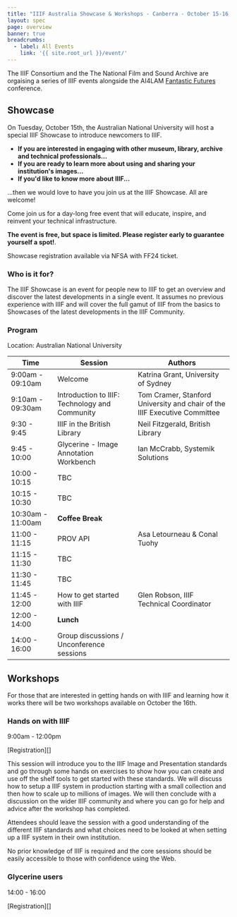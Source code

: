```yaml
---
title: "IIIF Australia Showcase & Workshops - Canberra - October 15-16, 2024"
layout: spec
page: overview
banner: true 
breadcrumbs:
  - label: All Events
    link: '{{ site.root_url }}/event/'
---
```


The IIIF Consortium and the The National Film and Sound Archive are orgaising a series of IIIF events alongside the AI4LAM [Fantastic Futures](https://www.nfsa.gov.au/fantastic-futures-canberra-2024-artificial-intelligence-libraries-archives-and-museums) conference. 

## Showcase 

On Tuesday, October 15th, the Australian National University will host a special IIIF Showcase to introduce newcomers to IIIF.

* **If you are interested in engaging with other museum, library, archive and technical professionals...**
* **If you are ready to learn more about using and sharing your institution's images...**
* **If you'd like to know more about IIIF...**

...then we would love to have you join us at the IIIF Showcase. All are welcome!

Come join us for a day-long free event that will educate, inspire, and reinvent your technical infrastructure. 

**The event is free, but space is limited. Please register early to guarantee yourself a spot!**. 

Showcase registration available via NFSA with FF24 ticket.

### Who is it for?

The IIIF Showcase is an event for people new to IIIF to get an overview and discover the latest developments in a single event. It assumes no previous experience with IIIF and will cover the full gamut of IIIF from the basics to Showcases of the latest developments in the IIIF Community.

### Program

Location: Australian National University
<table class="api-table">
    <thead>
        <tr>
            <th>Time</th>
            <th>Session</th>
            <th>Authors</th>
        </tr>
    </thead>
    <tbody>
        <tr>
            <td>9:00am - 09:10am</td>
            <td>Welcome</td>
            <td>Katrina Grant, University of Sydney</td>
        </tr>
        <tr>
            <td>9:10am - 09:30am</td>
            <td>Introduction to IIIF: Technology and Community</td>
            <td>Tom Cramer, Stanford University and chair of the IIIF Executive Committee</td>
        </tr>
        <tr>
            <td>9:30 - 9:45</td>
            <td>IIIF in the British Library</td>
            <td>Neil Fitzgerald, British Library</td>
        </tr>
        <tr>
            <td>9:45 - 10:00</td>
            <td>Glycerine - Image Annotation Workbench</td>
            <td>Ian McCrabb, Systemik Solutions</td>
        </tr>
        <tr>
            <td>10:00 - 10:15</td>
            <td>TBC</td>
            <td></td>
        </tr>
        <tr>
            <td>10:15 - 10:30</td>
            <td>TBC</td>
            <td></td>
        </tr>
        <tr>
            <td>10:30am - 11:00am</td>
            <td colspan="2"><b>Coffee Break</b></td>
        </tr>
        <tr>
            <td>11:00 - 11:15</td>
            <td>PROV API</td>
            <td>Asa Letourneau & Conal Tuohy</td>
        </tr>
        <tr>
            <td>11:15 - 11:30</td>
            <td>TBC</td>
            <td></td>
        </tr>
        <tr>
            <td>11:30 - 11:45</td>
            <td>TBC</td>
            <td></td>
        </tr>
        <tr>
            <td>11:45 - 12:00</td>
            <td>How to get started with IIIF</td>
            <td>Glen Robson, IIIF Technical Coordinator</td>
        </tr>
        <tr>
            <td>12:00 - 14:00</td>
            <td colspan="2"><b>Lunch</b></td>
        </tr>
        <tr>
            <td>14:00 - 16:00</td>
            <td>Group discussions / Unconference sessions</td>
            <td></td>
        </tr>
    </tbody>
</table>        

## Workshops

For those that are interested in getting hands on with IIIF and learning how it works there will be two workshops available on October the 16th.

### Hands on with IIIF

9:00am - 12:00pm

[Registration][]

This session will introduce you to the IIIF Image and Presentation standards and go through some hands on exercises to show how you can create and use off the shelf tools to get started with these standards. We will discuss how to setup a IIIF system in production starting with a small collection and then how to scale up to millions of images. We will then conclude with a discussion on the wider IIIF community and where you can go for help and advice after the workshop has completed.

Attendees should leave the session with a good understanding of the different IIIF standards and what choices need to be looked at when setting up a IIIF system in their own institution. 

No prior knowledge of IIIF is required and the core sessions should be easily accessible to those with confidence using the Web. 

### Glycerine users

14:00 - 16:00

[Registration][]

